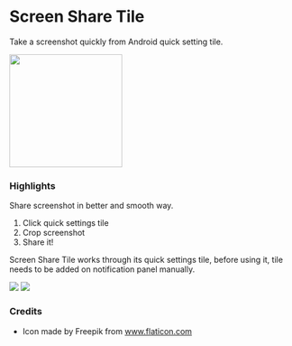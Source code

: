# Screen Share Tile
Take a screenshot quickly from Android quick setting tile.

<a href="https://play.google.com/store/apps/details?id=com.npes87184.screenshottile">
    <img src="https://play.google.com/intl/en_gb/badges/images/generic/en_badge_web_generic.png" width="200">
</a>

### Highlights

Share screenshot in better and smooth way.

1. Click quick settings tile
2. Crop screenshot
3. Share it!

Screen Share Tile works through its quick settings tile, before using it, tile needs to be added on notification panel manually.

<img src="https://lh3.googleusercontent.com/JMokQlke6MZ2-XPRzN46-kwDzUNMEeeTMcTzW0PvXDIAsWA-Kx2mjrfdTEIgmJcK_OQr=w1864-h947-rw">

<img src="https://lh3.googleusercontent.com/1tsDCnro3qajIwPW1sCkIEdnebssWPvri8RN6RinmFBqBsZs6SOrTdC7nAp6Us8V7YI=w1864-h947-rw">

### Credits

* Icon made by Freepik from www.flaticon.com
